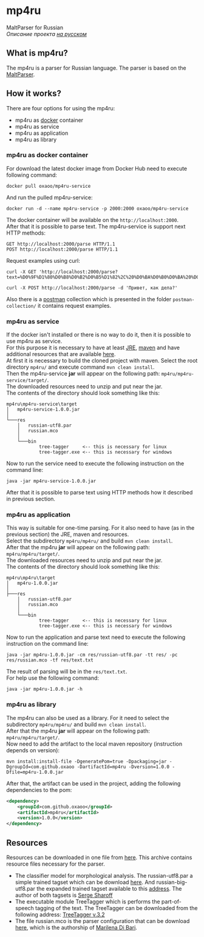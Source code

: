 # mp4ru
MaltParser for Russian  
_Описание проекта [на русском](README_ru.md)_

## What is mp4ru?
The mp4ru is a parser for Russian language. 
The parser is based on the [MaltParser](http://www.maltparser.org/).

## How it works?
There are four options for using the mp4ru:
* mp4ru as [docker](https://docs.docker.com/install/) container
* mp4ru as service
* mp4ru as application
* mp4ru as library

### mp4ru as docker container
For download the latest docker image from Docker Hub need to execute following command:
```
docker pull oxaoo/mp4ru-service
```
And run the pulled mp4ru-service:
```
docker run -d --name mp4ru-service -p 2000:2000 oxaoo/mp4ru-service
```
The docker container will be available on the `http://localhost:2000`.  
After that it is possible to parse text. The mp4ru-service is support next HTTP methods:
```
GET http://localhost:2000/parse HTTP/1.1
POST http://localhost:2000/parse HTTP/1.1
```

Request examples using curl:
```
curl -X GET 'http://localhost:2000/parse?text=%D0%9F%D1%80%D0%B8%D0%B2%D0%B5%D1%82%2C%20%D0%BA%D0%B0%D0%BA%20%D0%B4%D0%B5%D0%BB%D0%B0%3F'

curl -X POST http://localhost:2000/parse -d 'Привет, как дела?'
```
Also there is a [postman](https://www.getpostman.com/) collection which is presented in the folder `postman-collection/` it contains request examples.

### mp4ru as service
If the docker isn't installed or there is no way to do it, then it is possible to use mp4ru as service.  
For this purpose it is necessary to have at least [JRE](http://www.oracle.com/technetwork/java/javase/downloads/index.html), 
[maven](https://maven.apache.org/download.cgi) 
and have additional resources that are available [here](https://goo.gl/ThapRm).  
At first it is necessary to build the cloned project with maven. 
Select the root directory `mp4ru/` and execute command `mvn clean install`.  
Then the mp4ru-service **jar** will appear on the following path: `mp4ru/mp4ru-service/target/`.  
The downloaded resources need to unzip and put near the jar.  
The contents of the directory should look something like this:
```
mp4ru\mp4ru-service\target
│   mp4ru-service-1.0.0.jar
│                   
└───res
    │   russian-utf8.par
    │   russian.mco
    │   
    └───bin
            tree-tagger     <-- this is necessary for linux
            tree-tagger.exe <-- this is necessary for windows
```

Now to run the service need to execute the following instruction on the command line:
```
java -jar mp4ru-service-1.0.0.jar
```
After that it is possible to parse text using HTTP methods how it described in previous section.

### mp4ru as application
This way is suitable for one-time parsing. For it also need to have (as in the previous section) the JRE, maven and resources.  
Select the subdirectory `mp4ru/mp4ru/` and build `mvn clean install`.  
After that the mp4ru **jar** will appear on the following path: `mp4ru/mp4ru/target/`.  
The downloaded resources need to unzip and put near the jar.  
The contents of the directory should look something like this:
```
mp4ru\mp4ru\target
│   mp4ru-1.0.0.jar
│                   
├───res
    │   russian-utf8.par
    │   russian.mco
    │   
    └───bin
            tree-tagger     <-- this is necessary for linux
            tree-tagger.exe <-- this is necessary for windows
```
Now to run the application and parse text need to execute the following instruction on the command line:
```
java -jar mp4ru-1.0.0.jar -cm res/russian-utf8.par -tt res/ -pc res/russian.mco -tf res/text.txt
```
The result of parsing will be in the `res/text.txt`.  
For help use the following command:
```
java -jar mp4ru-1.0.0.jar -h
```


### mp4ru as library
The mp4ru can also be used as a library. For it need to select the subdirectory `mp4ru/mp4ru/` and build `mvn clean install`.  
After that the mp4ru **jar** will appear on the following path: `mp4ru/mp4ru/target/`.  
Now need to add the artifact to the local maven repository (instruction depends on version):
```
mvn install:install-file -DgeneratePom=true -Dpackaging=jar -DgroupId=com.github.oxaoo -DartifactId=mp4ru -Dversion=1.0.0 -Dfile=mp4ru-1.0.0.jar
```
After that, the artifact can be used in the project, adding the following dependencies to the pom:
```xml
<dependency>
    <groupId>com.github.oxaoo</groupId>
    <artifactId>mp4ru</artifactId>
    <version>1.0.0</version>
</dependency>
```

## Resources
Resources can be downloaded in one file from [here](https://goo.gl/ThapRm).
This archive contains resource files necessary for the parser.  
* The classifier model for morphological analysis. 
The russian-utf8.par a simple trained tagset which can be download [here](http://corpus.leeds.ac.uk/mocky/russian.par.gz). 
And russian-big-utf8.par the expanded trained tagset available to this 
[address](http://www.cis.uni-muenchen.de/~schmid/tools/TreeTagger/data/russian-par-linux-3.2-utf8.bin.gz).
The author of both tagsets is [Serge Sharoff](http://corpus.leeds.ac.uk/mocky/)  
* The executable module TreeTagger which is performs the part-of-speech tagging of the text.
The TreeTagger can be downloaded from the following address: [TreeTagger v.3.2](http://www.cis.uni-muenchen.de/~schmid/tools/TreeTagger/) 
* The file russian.mco is the parser configuration that can be download [here](http://corpus.leeds.ac.uk/tools/russian.mco), 
which is the authorship of [Marilena Di Bari](http://corpus.leeds.ac.uk/marilena/).
